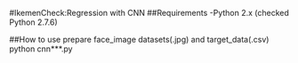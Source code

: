 #IkemenCheck:Regression with CNN
##Requirements
-Python 2.x (checked Python 2.7.6)

##How to use
prepare face_image datasets(.jpg) and target_data(.csv)
python cnn***.py
